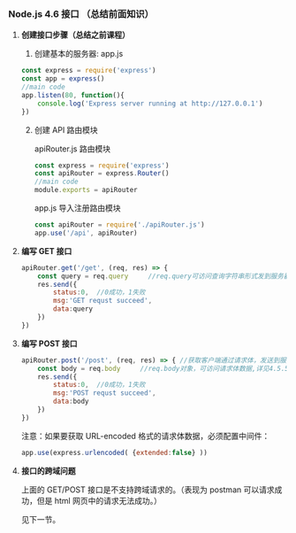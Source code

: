 ### Node.js 4.6 接口 （总结前面知识）

1. **创建接口步骤（总结之前课程）**

   1.  创建基本的服务器: app.js

      ```javascript
      const express = require('express')
      const app = express()
      //main code
      app.listen(80, function(){
          console.log('Express server running at http://127.0.0.1')
      })
      ```

      

   2. 创建 API 路由模块

      apiRouter.js 路由模块

      ```javascript
      const express = require('express')
      const apiRouter = express.Router()
      //main code
      module.exports = apiRouter
      ```

      app.js 导入注册路由模块

      ```javascript
      const apiRouter = require('./apiRouter.js')
      app.use('/api', apiRouter)
      ```

      

2. **编写 GET 接口**

   ```javascript
   apiRouter.get('/get', (req, res) => {
       const query = req.query     //req.query可访问查询字符串形式发到服务器的参数,详见4.1.8。
       res.send({
           status:0,  //0成功，1失败
           msg:'GET requst succeed',
           data:query
       })
   })
   ```

   

3. **编写 POST 接口**

   ```javascript
   apiRouter.post('/post', (req, res) => { //获取客户端通过请求体，发送到服务器的URL-encoded数据
       const body = req.body     //req.body对象，可访问请求体数据,详见4.5.5。
       res.send({
           status:0,  //0成功，1失败
           msg:'POST requst succeed',
           data:body
       })
   })
   ```

   注意：如果要获取 URL-encoded 格式的请求体数据，必须配置中间件：
   
   ```javascript
   app.use(express.urlencoded( {extended:false} ))
   ```
   
   

4. **接口的跨域问题**

   上面的 GET/POST 接口是不支持跨域请求的。（表现为 postman 可以请求成功，但是 html 网页中的请求无法成功。）

   见下一节。
   
   